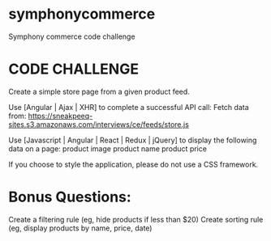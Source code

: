 # symphonycommerce
Symphony commerce code challenge



# CODE CHALLENGE

Create a simple store page from a given product feed.

Use [Angular | Ajax | XHR] to complete a successful API call:
Fetch data from: https://sneakpeeq-sites.s3.amazonaws.com/interviews/ce/feeds/store.js

Use [Javascript | Angular | React | Redux | jQuery] to display the following data on a page:
product image
product name
product price

If you choose to style the application, please do not use a CSS framework.

# Bonus Questions:
Create a filtering rule (eg, hide products if less than $20)
Create sorting rule (eg, display products by name, price, date)
